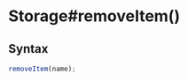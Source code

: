 # Storage#removeItem()


<!-- examples -->
<!-- examples -->

## Syntax

```js
removeItem(name);
```

<!-- parameters -->
<!-- parameters -->

<!-- return -->
<!-- return -->
